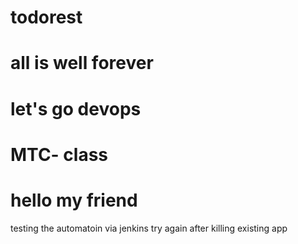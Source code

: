 # todorest
# all is well forever
# let's go devops 
# MTC- class
# hello my friend
testing the automatoin via jenkins
try again after killing existing app
